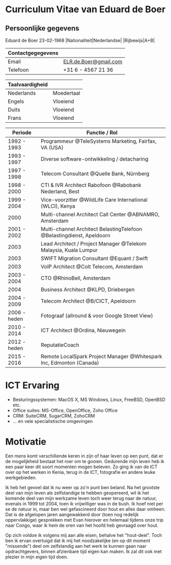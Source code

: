 # Curriculum Vitae van Eduard de Boer

## Persoonlijke gegevens
Eduard de Boer
23-02-1968
|Nationaliteit|Nederlandse|
|Rijbewijs|A+B|

|Contactgegegevens   |   |
|---|---|
|Email|[ELR.de.Boer@gmail.com](mailto:ELR.de.Boer@gmail.com)|
|Telefoon|+31 6 - 4567 21 36|

|Taalvaardigheid|   |
|---|---|
|Nederlands|Moedertaal|
|Engels|Vloeiend|
|Duits|Vloeiend|
|Frans|Vloeiend|

|Periode|Functie / Rol |
|---|---|
|1992 - 1993|Programmeur @TeleSystems Marketing, Fairfax, VA (USA)|
|1993 - 1997|Diverse software-ontwikkeling / detacharing|
|1997 - 1998|Telecom Consultant @Quelle Bank, Nürnberg|
|1998 - 2000|CTI & IVR Architect Rabofoon @Rabobank Nederland, Best|
|1999 - 2004|Vice-voorzitter @WildLife Care International (WLCI), Kenya|
|2000|Multi-channel Architect Call Center @ABNAMRO, Amsterdam|
|2001 - 2002|Multi-channel Architect BelastingTelefoon @Belastingdienst, Apeldoorn|
|2003|Lead Architect / Project Manager @Telekom Malaysia, Kuala Lumpur|
|2003|SWIFT Migration Consultant @Equant / Swift|
|2003|VoIP Architect @Colt Telecom, Amsterdam|
|2003 - 2004|CTO @RhinoBell, Amsterdam|
|2004|Business Architect @KLPD, Driebergen|
|2004 - 2009|Telecom Architect @B/CICT, Apeldoorn|
|2006 - heden|Fotograaf (allround & voor Google Street View)|
|2010 - 2014|ICT Architect @Ordina, Nieuwegein|
|2012 - heden|ReputatieCoach|
|2015 - 2016|Remote LocalSpark Project Manager @Whitespark Inc, Edmonton (Canada)|

# ICT Ervaring
* Besturingssystemen: MacOS X, MS Windows, Linux, FreeBSD, OpenBSD etc.
* Office suites: MS-Office, OpenOffice, Zoho Office
* CRM: SuiteCRM, SugarCRM, ZohoCRM
* ... en vele specialistische omgevingen

# Motivatie
Een mens komt verschillende keren in zijn of haar leven op een punt, dat er de mogelijkheid bestaat het roer om te gooien. Gedurende mijn leven heb ik een paar keer dit soort momenten mogen beleven. Zo ging ik van de ICT over op het werken in Kenia, terug in de ICT, fotografie en andere leuke werkgebieden.

Ik heb het gevoel dat ik nu weer op zo'n punt ben beland. Na het grootste deel van mijn leven als zelfstandige te hebben geopereerd, wil ik het komende deel van mijn werkzame leven toch weer terug naar de natuur, evenals in 1999 tot 2004, toen ik vrijwilliger was in de bush. Ik hoef niet per se de natuur in, maar ben wel gefascineerd door hout en alles daar omheen. Dat is de afgelopen jaren aangewakkerd door (toen nog redelijk oppervlakkige) gesprekken met Evan hierover en helemaal tijdens onze trip naar Congo, waar ik hem de oren van het hoofd heb gevraagd over hout.

Op zich voldoe ik volgens mij aan alle eisen, behalve het "hout-deel". Toch ben ik ervan overtuigd dat ik mij het noodzakelijke (en op dit moment "missende") deel om zelfstandig aan het werk te kunnen gaan naar opdrachtgevers, binnen afzienbare tijd eigen kan maken. Ik zal dit ook met plezier in mijn eigen tijd doen.


